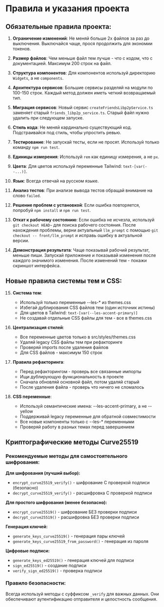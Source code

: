 # Правила и указания проекта

## Обязательные правила проекта:

1. **Ограничение изменений**: Не меняй больше 2х файлов за раз до выключения. Выключайся чаще, прося продолжить для экономии токенов.

2. **Размер файлов**: Чем меньше файл тем лучше - что с кодом, что с документацией. Максимум 200 строк на файл.

3. **Структура компонентов**: Для компонентов используй директорию `Widgets`, а не `components`.

4. **Архитектура сервисов**: Большие сервисы разделяй на модули по 100-150 строк. Каждый метод должен иметь четкий возвращаемый тип.

5. **Миграция сервисов**: Новый сервис `createFriendsLibp2pService.ts` заменяет старый `friends_libp2p_service.ts`. Старый файл нужно удалить при следующем запуске.

6. **Стиль кода**: Не меняй кардинально существующий код. Подстраивайся под стиль, чтобы упростить ревью.

7. **Тестирование**: Не запускай тесты, если не просят. Используй только команду `npm run test`.

8. **Единицы измерения**: Используй `rem` как единицу измерения, а не `px`.

9. **Цвета**: Для цветов используй переменные Tailwind: `text-[var(--...)]`.

10. **Язык**: Всегда отвечай на русском языке.

11. **Анализ тестов**: При анализе вывода тестов обращай внимание на слово `failed`.

12. **Решение проблем с установкой**: Если ошибка повторяется, попробуй `npm install` и `npm run test`.

13. **Откат к рабочему состоянию**: Если ошибка не исчезла, используй `git checkout HEAD~` для поиска рабочего состояния. После нахождения проблемы, верни актуальный `llm_prompt` с помощью `git checkout -- front/llm_prompt` и исправь ошибку в актуальной версии.

14. **Демонстрация результата**: Чаще показывай рабочий результат, меньше пиши. Запускай приложение и показывай изменения после каждого значимого изменения. После изменений тем - покажи скриншот интерфейса.

## Новые правила системы тем и CSS:

15. **Система тем**: 
    - Используй только переменные --les-* из themes.css
    - Избегай дублирования CSS файлов тем (один источник истины)
    - Для цветов в Tailwind: `text-[var(--les-accent-primary)]`
    - Не создавай отдельные CSS файлы для тем - все в themes.css

16. **Централизация стилей**:
    - Все переменные цветов только в src/styles/themes.css
    - Удаляй legacy CSS файлы тем при рефакторинге
    - Проверяй imports после удаления файлов
    - Для CSS файлов - максимум 150 строк

17. **Правила рефакторинга**:
    - Перед рефакторингом - проверь все связанные импорты
    - Ищи дублирующую функциональность в проекте
    - Сначала обновляй основной файл, потом удаляй старый
    - После удаления файла - проверь что ничего не сломалось

18. **CSS переменные**:
    - Используй семантические имена: --les-accent-primary, а не --yellow
    - Поддерживай legacy переменные для обратной совместимости
    - Все новые компоненты только с --les-* переменными
    - Проверяй работу в разных темах перед завершением

## Криптографические методы Curve25519

### Рекомендуемые методы для самостоятельного шифрования:

**Для шифрования (лучший выбор):**
- `encrypt_curve25519_verify()` - шифрование С проверкой подписи (безопасно)
- `decrypt_curve25519_verify()` - расшифровка С проверкой подписи

**Для простого шифрования (менее безопасно):**
- `encrypt_curve25519()` - шифрование БЕЗ проверки подписи
- `decrypt_curve25519()` - расшифровка БЕЗ проверки подписи

**Генерация ключей:**
- `generate_keys_curve25519()` - генерация пары ключей
- `generate_keys_curve25519_from_password()` - генерация из пароля

**Цифровые подписи:**
- `generate_keys_ed25519()` - генерация ключей для подписи
- `sign_ed25519()` - создание подписи
- `verify_sign_ed25519()` - проверка подписи

### Правило безопасности:
Всегда используй методы с суффиксом `_verify` для важных данных. Они обеспечивают аутентификацию отправителя и целостность сообщения.
